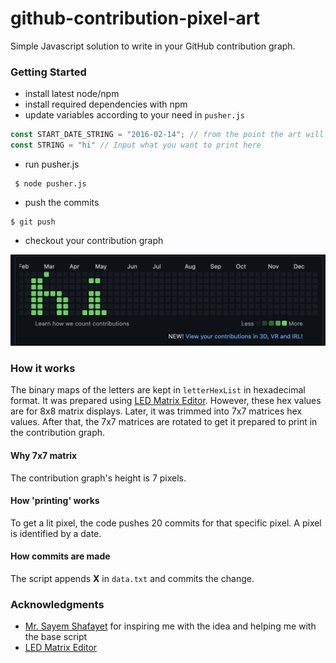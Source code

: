 # github-contribution-pixel-art
Simple Javascript solution to write in your GitHub contribution graph.

### Getting Started
- install latest node/npm
- install required dependencies with npm
- update variables according to your need in `pusher.js`
```javascript
const START_DATE_STRING = "2016-02-14"; // from the point the art will start from. the upper left pixel of contribution graph
const STRING = "hi" // Input what you want to print here
```
- run pusher.js
```shell
 $ node pusher.js  
```
- push the commits
```shell
$ git push
```
- checkout your contribution graph

![img.png](img.png)

### How it works
The binary maps of the letters are kept in `letterHexList` in hexadecimal format. It was prepared using [LED Matrix Editor](https://xantorohara.github.io/led-matrix-editor/).
However, these hex values are for 8x8 matrix displays. Later, it was trimmed into 7x7 matrices hex values. After that,
the 7x7 matrices are rotated to get it prepared to print in the contribution graph.

#### Why 7x7 matrix
The contribution graph's height is 7 pixels.

#### How 'printing' works
To get a lit pixel, the code pushes 20 commits for that specific pixel. A pixel is identified by a date.

#### How commits are made
The script appends **X** in `data.txt` and commits the change.

### Acknowledgments
- [Mr. Sayem Shafayet](https://github.com/iShafayet) for inspiring me with the idea and helping me with the base script
- [LED Matrix Editor](https://xantorohara.github.io/led-matrix-editor/)


